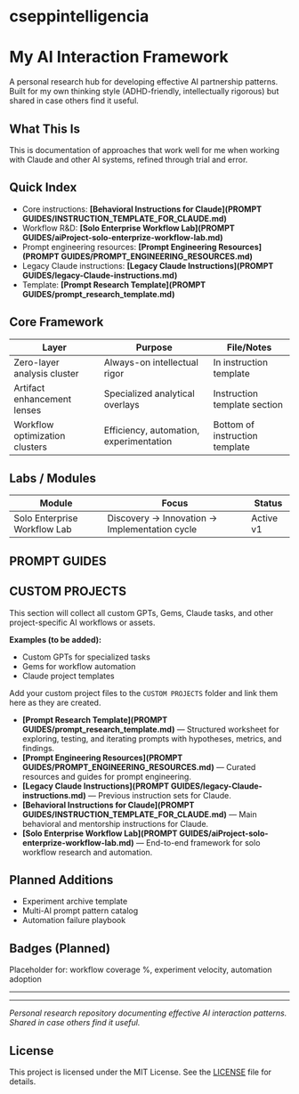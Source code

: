 
# cseppintelligencia
# My AI Interaction Framework

A personal research hub for developing effective AI partnership patterns. Built for my own thinking style (ADHD-friendly, intellectually rigorous) but shared in case others find it useful.

## What This Is
This is documentation of approaches that work well for me when working with Claude and other AI systems, refined through trial and error.

## Quick Index
- Core instructions: **[Behavioral Instructions for Claude](PROMPT GUIDES/INSTRUCTION_TEMPLATE_FOR_CLAUDE.md)**
- Workflow R&D: **[Solo Enterprise Workflow Lab](PROMPT GUIDES/aiProject-solo-enterprize-workflow-lab.md)**
- Prompt engineering resources: **[Prompt Engineering Resources](PROMPT GUIDES/PROMPT_ENGINEERING_RESOURCES.md)**
- Legacy Claude instructions: **[Legacy Claude Instructions](PROMPT GUIDES/legacy-Claude-instructions.md)**
- Template: **[Prompt Research Template](PROMPT GUIDES/prompt_research_template.md)**

## Core Framework
| Layer | Purpose | File/Notes |
|-------|---------|------------|
| Zero-layer analysis cluster | Always-on intellectual rigor | In instruction template |
| Artifact enhancement lenses | Specialized analytical overlays | Instruction template section |
| Workflow optimization clusters | Efficiency, automation, experimentation | Bottom of instruction template |

## Labs / Modules
| Module | Focus | Status |
|--------|-------|--------|
| Solo Enterprise Workflow Lab | Discovery → Innovation → Implementation cycle | Active v1 |

## PROMPT GUIDES
## CUSTOM PROJECTS
This section will collect all custom GPTs, Gems, Claude tasks, and other project-specific AI workflows or assets.

**Examples (to be added):**
- Custom GPTs for specialized tasks
- Gems for workflow automation
- Claude project templates

Add your custom project files to the `CUSTOM PROJECTS` folder and link them here as they are created.
- **[Prompt Research Template](PROMPT GUIDES/prompt_research_template.md)** — Structured worksheet for exploring, testing, and iterating prompts with hypotheses, metrics, and findings.
- **[Prompt Engineering Resources](PROMPT GUIDES/PROMPT_ENGINEERING_RESOURCES.md)** — Curated resources and guides for prompt engineering.
- **[Legacy Claude Instructions](PROMPT GUIDES/legacy-Claude-instructions.md)** — Previous instruction sets for Claude.
- **[Behavioral Instructions for Claude](PROMPT GUIDES/INSTRUCTION_TEMPLATE_FOR_CLAUDE.md)** — Main behavioral and mentorship instructions for Claude.
- **[Solo Enterprise Workflow Lab](PROMPT GUIDES/aiProject-solo-enterprize-workflow-lab.md)** — End-to-end framework for solo workflow research and automation.

## Planned Additions
- Experiment archive template
- Multi-AI prompt pattern catalog
- Automation failure playbook

## Badges (Planned)
Placeholder for: workflow coverage %, experiment velocity, automation adoption

---



---
*Personal research repository documenting effective AI interaction patterns. Shared in case others find it useful.*

## License

This project is licensed under the MIT License. See the [LICENSE](./LICENSE) file for details.
